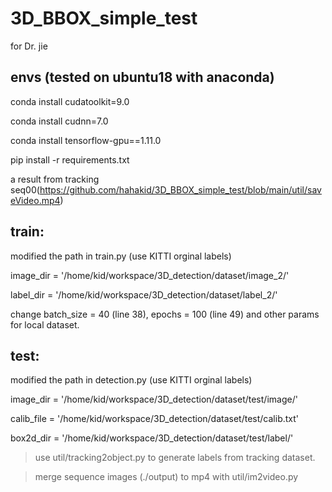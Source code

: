 # 3D_BBOX_simple_test
for Dr. jie

## envs (tested on ubuntu18 with anaconda)

conda install cudatoolkit=9.0

conda install cudnn=7.0

conda install tensorflow-gpu==1.11.0

pip install -r requirements.txt

a result from tracking seq00(https://github.com/hahakid/3D_BBOX_simple_test/blob/main/util/saveVideo.mp4)

## train:
  modified the path in train.py (use KITTI orginal labels)

  image_dir = '/home/kid/workspace/3D_detection/dataset/image_2/'
  
  label_dir = '/home/kid/workspace/3D_detection/dataset/label_2/'
 
change batch_size = 40 (line 38), epochs = 100 (line 49) and other params for local dataset.


## test:
  modified the path in detection.py (use KITTI orginal labels)
  
  image_dir = '/home/kid/workspace/3D_detection/dataset/test/image/'
  
  calib_file = '/home/kid/workspace/3D_detection/dataset/test/calib.txt'
  
  box2d_dir = '/home/kid/workspace/3D_detection/dataset/test/label/'


> use util/tracking2object.py to generate labels from tracking dataset.

> merge sequence images (./output) to mp4 with util/im2video.py
